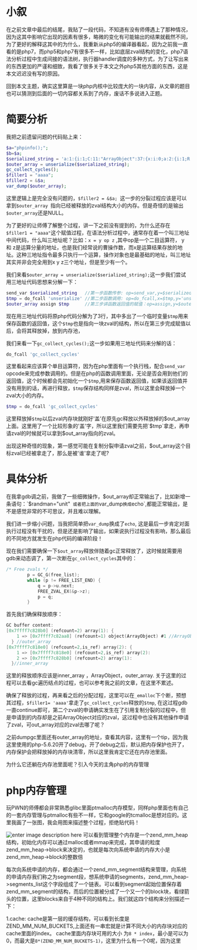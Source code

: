 # 小叙

在之前文章中最后的结尾，我贴了一段代码，不知道有没有师傅遇上了那种情况，因为这其中影响它出现的因素有很多，略微的变化有可能输出的结果就截然不同，为了更好的解释这其中的为什么，我重新从php5的编译器看起，因为之前我一直看的是php7，而php5和php7有很多不一样，比如底层zval结构的变化，php7语法分析过程中生成间接的语法树，执行器handler调度的多种方式，为了让写出来的东西更加的严谨和细致，我看了很多关于本文之外php5其他方面的东西，这是本文迟迟没有写的原因。

回到本文主题，确实这里算是一块php内核中比较庞大的一块内容，从文章的题目也可以猜测到后面的一切内容都关系到了内存，废话不多说进入正题。

# 简要分析
我把之前遗留问题的代码贴上来：
```php
$a="phpinfo();"; 
$b=$a; 
$serialized_string = 'a:1:{i:1;C:11:"ArrayObject":37:{x:i:0;a:2:{i:1;R:4;i:2;r:1;};m:a:0:{}}}'; 
$outer_array = unserialize($serialized_string); 
gc_collect_cycles(); 
$filler1 = "aaaa"; 
$filler2 = &$a; 
var_dump($outer_array);
```
这里逻辑上是完全没有问题的，`$filler2 = &$a; `这一步的分裂过程应该是可以拿到`$outer_array `指向已经被释放的zval结构大小的内存。但是奇怪的是输出`$outer_array`还是NULL。

为了更好的让师傅了解整个过程，讲一下之前没有提到的，为什么还存在`$filler1 = "aaaa"`这个赋值过程，在语法分析过程中，通常存在着一个叫三地址中间代码，什么叫三地址呢？比如：`x = y op z` ,其中op是一个二目运算符， y 和 z是运算分量的地址，也是我们经常说的曹操作数，而x是运算结果存放的地址。这种三地址指令最多只执行一个运算，操作对象也是最基础的地址，叫三地址其实并非会完全用到x y z三个地址，但是至少有一个。

我们来看`$outer_array = unserialize($serialized_string);`这一步我们尝试用三地址代码思想来分解一下：
```php
send_var $serialized_string   //第一步函数传参: op=send_var,y=$serialized_string
$tmp = do_fcall 'unserialize' //第二步函数调用: op=do_fcall,x=$tmp,y='unserialize'
$outer_array assign $tmp      //第三步讲函数返回值的赋值：op=assign,y=$outer_array,z=$tmp
```
现在用三地址代码将原php代码分解为了3行，其中多出了一个临时变量`$tmp`用来保存函数的返回值，这个`$tmp`也是指向一块zval的结构，所以在第三步完成赋值以后，会将其释放掉，放到内存池，

我们来看一下`gc_collect_cycles();`这一步如果用三地址代码来分解的话：
```php
do_fcall 'gc_collect_cycles'
```
这里看起来应该算个单目运算符，因为在php里面有一个执行栈，配合`send_var` opcode来完成参数调用的。但是在php的函数调用里面，无论是否会用到他们的返回值，这个时候都会先初始化一个`$tmp`,用来保存函数返回值，如果该返回值并没有用到的话，再进行释放，`$tmp`保存结构同样是zval，所以这里会释放掉一个zval大小的内存。
```php
$tmp = do_fcall 'gc_collect_cycles'
```
这里释放掉`$tmp`以后zval内存块就刚好'盖'在原先gc释放以外释放掉的$out_array上面。这里用了一个比较形象的'盖'字，所以这里我们需要先把`$tmp`拿走，再申请zval的时候就可以拿到$out_array指向的zval。

出现这种奇怪的现象，第一感觉可能在复制分裂申请zval之前，$out_array这个目标zval已经被拿走了，那么是被'谁'拿走了呢?

# 具体分析

在我拿gdb调之前，我做了一些细微操作，$out_array却正常输出了，比如新增一条语句：`$randman="unit"` 或者把上面的`var_dump`换成`echo`,都能正常输出，是不是感觉非常的不可思议，并且难以理解。

我们进一步缩小问题，当我把简单把`var_dump`换成了`echo`, 这是最后一步肯定对面执行过程没有干扰的，但是还是影响了输出，如果说执行过程没有影响，那么最后的不同地方就发生在php代码的编译阶段！

现在我们需要确保一下`$out_array`释放伴随着gc正常释放了，这时候就需要用gdb来动态调了，第一次断在`gc_collect_cycles`其中的：
```c
/* Free zvals */
		p = GC_G(free_list);
		while (p != FREE_LIST_END) {
			q = p->u.next;
			FREE_ZVAL_EX(&p->z);
			p = q;
		}
```
首先我们确保释放顺序：
```c
GC buffer content:
[0x7ffff7c828b0] (refcount=2) array(1): {
    1 => [0x7ffff7c82aa8] (refcount=1) object(ArrayObject) #1 //ArrayObject
  } //outer_array
[0x7ffff7c818e0] (refcount=2,is_ref) array(2): {
    1 => [0x7ffff7c818e0] (refcount=2,is_ref) array(2): 
    2 => [0x7ffff7c828b0] (refcount=2) array(1): 
  }//inner_array
```
这里的释放顺序应该是inner_array ，ArrayObject，outer_array. 关于这里的过程可以去看gc遍历结点的过程，也可以参考我之前的文章，在这里不累述。

确保了释放的过程，再来看之后的分配过程，这里可以在`_emalloc`下个断，预想其过程，`$filler1= 'aaaa'`拿走了`gc_collect_cycles`释放的`$tmp`, 在这过程gdb 一直continue即可，第二个zval的申请确实发生在了引用复制分裂的过程中，但是申请到的内存却是之前ArrayObject对应的zval，这过程中也没有其他操作申请了zval，可out_array对应的zval去哪了呢？

之前dumpgc里面还有outer_array的地址，查看其内容，这里有一个tip，因为我这里使用的php-5.6.20开了debug，开了debug之后，默认把内存保护也开了，内存保护会把释放掉的内存块清零，所以这里我肯定它还在内存池里面。

为什么它还躺在内存池里面呢？引入今天的主角php的内存管理


# php内存管理

玩PWN的师傅都会非常熟悉glibc里面ptmalloc内存模型，同样php里面也有自己的一套内存管理与ptmalloc有些不一样，它和google的tcmalloc是想对应的。这里我画了一张图，我会用图来描述整个过程，拒绝贴代码！

![enter image description here](https://s4.aconvert.com/convert/p3r68-cdx67/b6crn-0wk8n.png)
可以看到管理整个内存是一个zend_mm_heap结构，初始化内存可以通过malloc或者mmap来完成，其申请的粒度zend_mm_heap->block来决定的，也就是每次向系统申请的内存大小是zend_mm_heap->block的整数倍

每次向系统申请的内存，都会通过一个zend_mm_segment结构来管理，向系统的申请内存我们称之为segment段，想系统申请的segments，zend_mm_heap->segments_list这个字段组成了一个链表。可以看到segment起始位置保存着zend_mm_segment的结构，而后的位置被分成了一个又一个的block块，看绿箭头的位置，这里blocks来自于4种不同的结构上。我们就这四个结构来分别描述一下：

1.cache:
cache是第一层的缓存结构，可以看到长度是ZEND_MM_NUM_BUCKETS,上面还有一串宏就是计算不同大小的内存块对应的cache里面的index。
cache里面内存块可用的大小 为`8 * index`，最小是可以为0，而最大是`8*(ZEND_MM_NUM_BUCKETS-1)`，这里为什么有一个0呢，因为这里
